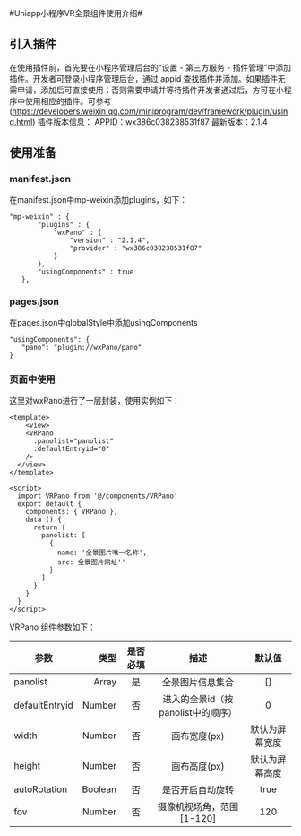 #Uniapp小程序VR全景组件使用介绍#

## 引入插件

在使用插件前，首先要在小程序管理后台的“设置 - 第三方服务 - 插件管理”中添加插件。开发者可登录小程序管理后台，通过 appid 查找插件并添加。如果插件无需申请，添加后可直接使用；否则需要申请并等待插件开发者通过后，方可在小程序中使用相应的插件。可参考(https://developers.weixin.qq.com/miniprogram/dev/framework/plugin/using.html)
插件版本信息：
APPID：wx386c038238531f87
最新版本：2.1.4

## 使用准备
 ### manifest.json
 在manifest.json中mp-weixin添加plugins，如下：
 
 ```
 "mp-weixin" : {
        "plugins" : {
            "wxPano" : {
                "version" : "2.1.4",
                "provider" : "wx386c038238531f87"
            }
        },
        "usingComponents" : true
    },
 ```

### pages.json
在pages.json中globalStyle中添加usingComponents
```
"usingComponents": {
   "pano": "plugin://wxPano/pano"
}
```

### 页面中使用
这里对wxPano进行了一层封装，使用实例如下：
```
<template>
	<view>
    <VRPano
      :panolist="panolist"
      :defaultEntryid="0"
    />
  </view>
</template>

<script>
  import VRPano from '@/components/VRPano'
  export default {
    components: { VRPano },
    data () {
      return {
        panolist: [
          {
            name: '全景图片唯一名称',
            src: 全景图片网址''
          }
        ]
      }
    }
  }
</script>
```
VRPano 组件参数如下：

| 参数        | 类型   | 是否必填  | 描述  | 默认值 | 
| --------   | -----:  | :----:  | :----:   | :----:   | 
| panolist  | Array  |   是     | 全景图片信息集合 | [] | 
|defaultEntryid | Number | 否 |进入的全景id（按panolist中的顺序） | 0  |
| width | Number | 否 | 画布宽度(px) | 默认为屏幕宽度 |
| height | Number | 否 | 画布高度(px) | 默认为屏幕高度 |
| autoRotation  |  Boolean   |   否   | 是否开启自动旋转| true |
| fov        |    Number    |  否  | 摄像机视场角，范围[1-120] | 120 |